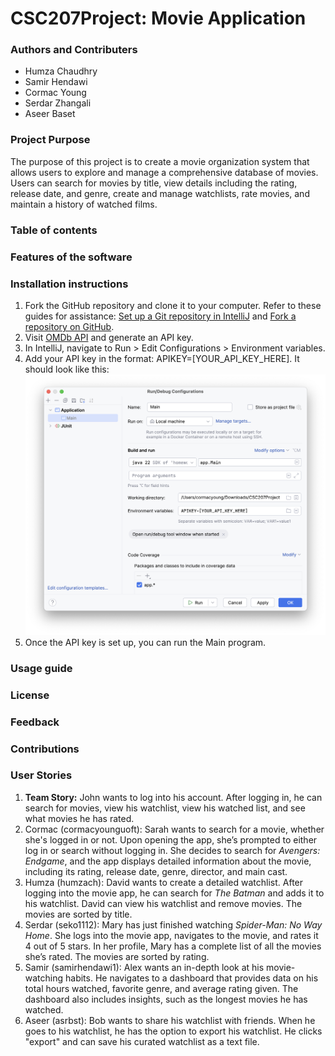# CSC207Project: Movie Application

### Authors and Contributers
- Humza Chaudhry 
- Samir Hendawi 
- Cormac Young 
- Serdar Zhangali 
- Aseer Baset

### Project Purpose
The purpose of this project is to create a movie organization system that allows users to explore and manage a comprehensive database of movies. Users can search for movies by title, view details including the rating, release date, and genre, create and manage watchlists, rate movies, and maintain a history of watched films.

### Table of contents

### Features of the software

### Installation instructions
1. Fork the GitHub repository and clone it to your computer. Refer to these guides for assistance: [Set up a Git repository in IntelliJ](https://www.jetbrains.com/help/idea/set-up-a-git-repository.html#clone-repo) and [Fork a repository on GitHub](https://docs.github.com/en/pull-requests/collaborating-with-pull-requests/working-with-forks/fork-a-repo).
2. Visit [OMDb API](www.omdbapi.com) and generate an API key.
3. In IntelliJ, navigate to Run > Edit Configurations > Environment variables.
4. Add your API key in the format: APIKEY=[YOUR_API_KEY_HERE]. It should look like this: 
![image of adding the api key as an environment variable.](images/adding_api_key.png "adding api key")
5. Once the API key is set up, you can run the Main program.

### Usage guide

### License

### Feedback

### Contributions

### User Stories
1. **Team Story:** John wants to log into his account. After logging in, he can search for movies, view his watchlist, view his watched list, and see what movies he has rated.
2. Cormac (cormacyounguoft): Sarah wants to search for a movie, whether she's logged in or not. Upon opening the app, she’s prompted to either log in or search without logging in. She decides to search for _Avengers: Endgame_, and the app displays detailed information about the movie, including its rating, release date, genre, director, and main cast.
3. Humza (humzach): David wants to create a detailed watchlist. After logging into the movie app, he can search for _The Batman_ and adds it to his watchlist. David can view his watchlist and remove movies. The movies are sorted by title.
4. Serdar (seko1112): Mary has just finished watching _Spider-Man: No Way Home_. She logs into the movie app, navigates to the movie, and rates it 4 out of 5 stars. In her profile, Mary has a complete list of all the movies she’s rated. The movies are sorted by rating.
5. Samir (samirhendawi1): Alex wants an in-depth look at his movie-watching habits. He navigates to a dashboard that provides data on his total hours watched, favorite genre, and average rating given. The dashboard also includes insights, such as the longest movies he has watched.
6. Aseer (asrbst): Bob wants to share his watchlist with friends. When he goes to his watchlist, he has the option to export his watchlist. He clicks "export" and can save his curated watchlist as a text file.
